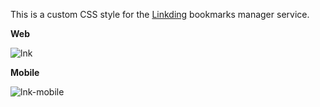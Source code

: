 This is a custom CSS style for the [Linkding](https://linkding.link/) bookmarks manager service.

**Web**

![lnk](https://github.com/user-attachments/assets/e7e879ff-733d-4886-83d9-0cfbcf80960b)


**Mobile**

![lnk-mobile](https://github.com/user-attachments/assets/58d61e98-d96d-4f22-a385-df3c53ba75af)

